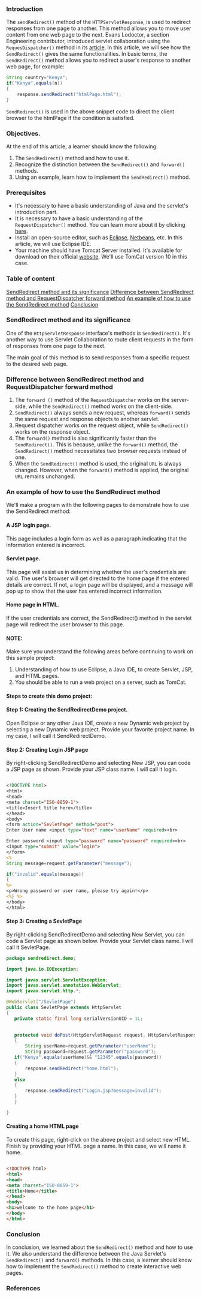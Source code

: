 ### Introduction
The `sendRedirect()` method of the `HTTPServletResponse`, is used to redirect responses from one page to another. This method allows you to move user content from one web page to the next. Evans Lodoctor, a section Engineering contributor, introduced servlet collaboration using the `RequesDispatcher()` method in its [article](https://www.section.io/engineering-education/servlet-request-and-servlet-collaboration/#requestdispatcher-methods). In this article, we will see how the `SendRedirect()` gives the same functionalities.
In basic terms, the `SendRedirect()` method allows you to redirect a user's response to another web page, for example:
```java
String country="Kenya";
if("Kenya".equals(n))
{
    response.sendRedirect("htmlPage.html");
}

```
`SendRedirect()` is used in the above snippet code to direct the client browser to the htmlPage if the condition is satisfied.
### Objectives.
At the end of this article, a learner should know the following:
1. The `SendRedirect()` method and how to use it.
2. Recognize the distinction between the `SendRedirect()` and `forward()` methods.
3. Using an example, learn how to implement the `SendRedirect()` method.

### Prerequisites
- It's necessary to have a basic understanding of Java and the servlet's introduction part.
- It is necessary to have a basic understanding of the `RequestDispatcher()` method. You can learn more about it by clicking [here](https://www.section.io/engineering-education/servlet-request-and-servlet-collaboration/#requestdispatcher-methods).
- Install an open-source editor, such as [Eclipse](https://www.eclipse.org/downloads/packages/release/kepler/sr1/eclipse-ide-java-developers), [Netbeans](https://netbeans.apache.org/download/index.html), etc. In this article, we will use Eclipse IDE.
- Your machine should have Tomcat Server installed. It's available for download on their official [website](https://tomcat.apache.org/). We'll use TomCat version 10 in this case.

### Table of content
[SendRedirect method and its significance](#sendredirect-method-and-its-significance)
[Difference between SendRedirect method and RequestDispatcher forward method](difference-between-sendredirect-method-and-requestdispatcher-forward-method)
[An example of how to use the SendRedirect method](an-example-of-how-to-use-the-sendredirect-method)
[Conclusion](conclusion)

### SendRedirect method and its significance
One of the `HttpServletResponse` interface's methods is `SendRedirect()`. It's another way to use Servlet Collaboration to route client requests in the form of responses from one page to the next.

The main goal of this method is to send responses from a specific request to the desired web page.

### Difference between SendRedirect method and RequestDispatcher forward method
1. The `forward ()` method of the `RequestDispatcher` works on the server-side, while the `SendRedirect()` method works on the client-side.
2. `SendRedirect()` always sends a new request, whereas `forward()` sends the same request and response objects to another servlet.
3. Request dispatcher works on the request object, while `SendRedirect()` works on the response object.
4. The `forward()` method is also significantly faster than the `SendRedirect()`. This is because, unlike the `forward()` method, the `SendRedirect()` method necessitates two browser requests instead of one.
5. When the `SendRedirect()` method is used, the original `URL` is always changed. However, when the `forward()` method is applied, the original `URL` remains unchanged.
### An example of how to use the SendRedirect method
We'll make a program with the following pages to demonstrate how to use the SendRedirect method:
#### A JSP login page.
 This page includes a login form as well as a paragraph indicating that the information entered is incorrect.
#### Servlet page.
 This page will assist us in determining whether the user's credentials are valid. The user's browser will get directed to the home page if the entered details are correct. If not, a login page will be displayed, and a message will pop up to show that the user has entered incorrect information.
#### Home page in HTML.
 If the user credentials are correct, the SendRedirect() method in the servlet page will redirect the user browser to this page.

 #### NOTE:
 Make sure you understand the following areas before continuing to work on this sample project:
 1. Understanding of how to use Eclipse, a Java IDE, to create Servlet, JSP, and HTML pages.
 2. You should be able to run a web project on a server, such as TomCat.

#### Steps to create this demo project:

#### Step 1: Creating the SendRedirectDemo project.
Open Eclipse or any other Java IDE, create a new Dynamic web project by selecting a new Dynamic web project. Provide your favorite project name. In my case, I will call it SendRedirectDemo.
#### Step 2: Creating Login JSP page 
By right-clicking SendRedirectDemo and selecting New JSP, you can code a JSP page as shown. Provide your JSP class name. I will call it login.

```JSP

<!DOCTYPE html>
<html>
<head>
<meta charset="ISO-8859-1">
<title>Insert title here</title>
</head>
<body>
<form action="SevletPage" method="post">
Enter User name <input type="text" name="userName" required><br>

Enter password <input type="password" name="password" required><br>
<input type="submit" value="login">
</form>
<%
String message=request.getParameter("message");

if("invalid".equals(message))
{
%>
<p>Wrong password or user name, please try again!</p>
<%} %>
</body>
</html>
```
 
 #### Step 3: Creating a SevletPage 
By right-clicking SendRedirectDemo and selecting New Servlet, you can code a Servlet page as shown below. Provide your Servlet class name. I will call it SevletPage.
 ```java
package sendredirect.demo;

import java.io.IOException;

import javax.servlet.ServletException;
import javax.servlet.annotation.WebServlet;
import javax.servlet.http.*;

@WebServlet("/SevletPage")
public class SevletPage extends HttpServlet 
{
	private static final long serialVersionUID = 1L;
       

	protected void doPost(HttpServletRequest request, HttpServletResponse response) throws ServletException, IOException 
	{
		String userName=request.getParameter("userName");
		String password=request.getParameter("password");
	if("Kenya".equals(userName)&& "12345".equals(password))
	{
		response.sendRedirect("home.html");
	}
	else
	{
		response.sendRedirect("Login.jsp?message=invalid");
	}
	}

}

 ```
 #### Creating a home HTML page
 To create this page, right-click on the above project and select new HTML. Finish by providing your HTML page a name. In this case, we will name it home.

 ```HTML

 <!DOCTYPE html>
<html>
<head>
<meta charset="ISO-8859-1">
<title>Home</title>
</head>
<body>
<h1>welcome to the home page</h1>
</body>
</html>
 ```

### Conclusion

In conclusion, we learned about the `SendRedirect()` method and how to use it. We also understand the difference between the Java Servlet's `SendRedirect()` and `forward()` methods. In this case, a learner should know how to implement the `SendRedirect()` method to create interactive web pages.

### References
